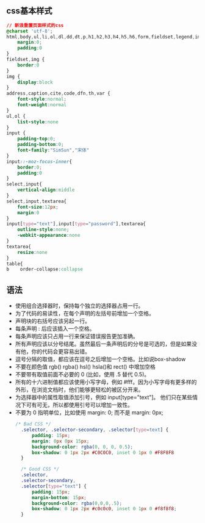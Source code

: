 <!--
 * @Author: your name
 * @Date: 2020-04-18 17:48:12
 * @LastEditTime: 2020-04-19 21:59:31
 * @LastEditors: Please set LastEditors
 * @Description: In User Settings Edit
 * @FilePath: \frontEnd-specification\docs\cssSpec\README.md
 -->

## css基本样式


```css
// 新浪重置页面样式的css
@charset 'utf-8';
html,body,ul,li,ol,dl,dd,dt,p,h1,h2,h3,h4,h5,h6,form,fieldset,legend,img {
    margin:0;
    padding:0
}
fieldset,img {
    border:0
}
img {
    display:block
}
address,caption,cite,code,dfn,th,var {
    font-style:normal;
    font-weight:normal
}
ul,ol {
    list-style:none
}
input {
    padding-top:0;
    padding-bottom:0;
    font-family:"SimSun","宋体"
}
input::-moz-focus-inner{
    border:0;
    padding:0
}
select,input{
    vertical-align:middle
}
select,input,textarea{
    font-size:12px;
    margin:0
}
input[type="text"],input[type="password"],textarea{
    outline-style:none;
    -webkit-appearance:none
}
textarea{
    resize:none
}
table{
b    order-collapse:collapse


```

## 语法
* 使用组合选择器时，保持每个独立的选择器占用一行。
* 为了代码的易读性，在每个声明的左括号前增加一个空格。
* 声明块的右括号应该另起一行。
* 每条声明 : 后应该插入一个空格。
* 每条声明应该只占用一行来保证错误报告更加准确。
* 所有声明应该以分号结尾。虽然最后一条声明后的分号是可选的，但是如果没有他，你的代码会更容易出错。
* 逗号分隔的取值，都应该在逗号之后增加一个空格。比如说box-shadow
* 不要在颜色值 rgb() rgba() hsl() hsla()和 rect() 中增加空格
* 不要带有取值前面不必要的 0 (比如，使用 .5 替代 0.5)。
* 所有的十六进制值都应该使用小写字母，例如 #fff。因为小写字母有更多样的外形，在浏览文档时，他们能够更轻松的被区分开来。
* 为选择器中的属性取值添加引号，例如 input[type="text"]。 他们只在某些情况下可有可无，所以都使用引号可以增加一致性。
* 不要为 0 指明单位，比如使用 margin: 0; 而不是 margin: 0px;
  ```css
  /* Bad CSS */
    .selector, .selector-secondary, .selector[type=text] {
        padding: 15px;
        margin: 0px 0px 15px;
        background-color: rgba(0, 0, 0, 0.5);
        box-shadow: 0 1px 2px #C0C0C0, inset 0 1px 0 #F8F8F8
    }

    /* Good CSS */
    .selector,
    .selector-secondary,
    .selector[type="text"] {
        padding: 15px;
        margin-bottom: 15px;
        background-color: rgba(0,0,0,.5);
        box-shadow: 0 1px 2px #c0c0c0, inset 0 1px 0 #f8f8f8;
    }
  ```